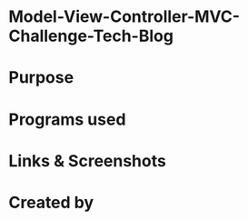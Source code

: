 # Model-View-Controller-MVC-Challenge-Tech-Blog

# Purpose

# Programs used

# Links & Screenshots


# Created by